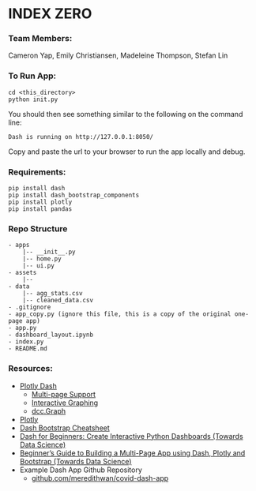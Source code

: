 # INDEX ZERO
### Team Members:
Cameron Yap, Emily Christiansen, Madeleine Thompson, Stefan Lin

### To Run App:
```
cd <this_directory>
python init.py
```
You should then see something similar to the following on the command line:
```
Dash is running on http://127.0.0.1:8050/
```
Copy and paste the url to your browser to run the app locally and debug.

### Requirements:
```
pip install dash
pip install dash_bootstrap_components
pip install plotly
pip install pandas
```

### Repo Structure
```
- apps
    |-- __init__.py
    |-- home.py
    |-- ui.py
- assets
    |-- 
- data
    |-- agg_stats.csv
    |-- cleaned_data.csv
- .gitignore
- app_copy.py (ignore this file, this is a copy of the original one-page app)
- app.py
- dashboard_layout.ipynb
- index.py
- README.md
```

### Resources:
- [Plotly Dash](https://dash.plotly.com/)
    - [Multi-page Support](https://dash.plotly.com/urls)
    - [Interactive Graphing](https://dash.plotly.com/interactive-graphing)
    - [dcc.Graph](https://dash.plotly.com/dash-core-components/graph)
- [Plotly](https://plotly.com/python/)
- [Dash Bootstrap Cheatsheet](https://dashcheatsheet.pythonanywhere.com/)
- [Dash for Beginners: Create Interactive Python Dashboards (Towards Data Science)](https://towardsdatascience.com/dash-for-beginners-create-interactive-python-dashboards-338bfcb6ffa4)
- [Beginner’s Guide to Building a Multi-Page App using Dash, Plotly and Bootstrap (Towards Data Science)](https://towardsdatascience.com/beginners-guide-to-building-a-multi-page-dashboard-using-dash-5d06dbfc7599)
- Example Dash App Github Repository
    - [github.com/meredithwan/covid-dash-app](https://github.com/meredithwan/covid-dash-app)